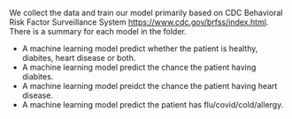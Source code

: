 We collect the data and train our model primarily based on CDC Behavioral Risk Factor Surveillance System https://www.cdc.gov/brfss/index.html. There is a summary for each model in the folder. 
- A machine learning model predict whether the patient is healthy, diabites, heart disease or both. 
- A machine learning model predict the chance the patient having diabites.
- A machine learning model preidct the chance the patient having heart disease. 
- A machine learning model predict the patient has flu/covid/cold/allergy.
